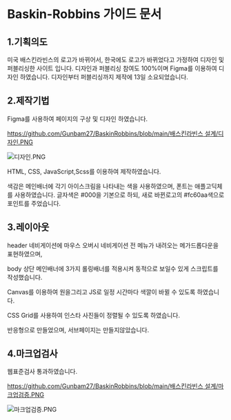 # Baskin-Robbins 가이드 문서

## 1.기획의도

미국 배스킨라빈스의 로고가 바뀌어서, 한국에도 로고가 바뀌었다고 가정하여 디자인 및 퍼블리싱한 사이트 입니다. 디자인과 퍼블리싱 참여도 100%이며 Figma를 이용하여 디자인 하였습니다. 디자인부터 퍼블리싱까지 제작에 13일 소요되었습니다.

## 2.제작기법

Figma를 사용하여 페이지의 구상 및 디자인 하였습니다.

[https://github.com/Gunbam27/BaskinRobbins/blob/main/배스킨라빈스 설계/디자인.PNG](https://github.com/Gunbam27/BaskinRobbins/blob/main/%EB%B0%B0%EC%8A%A4%ED%82%A8%EB%9D%BC%EB%B9%88%EC%8A%A4%20%EC%84%A4%EA%B3%84/%EB%94%94%EC%9E%90%EC%9D%B8.PNG)

![디자인.PNG](Baskin-Robbins%20%E1%84%80%E1%85%A1%E1%84%8B%E1%85%B5%E1%84%83%E1%85%B3%20%E1%84%86%E1%85%AE%E1%86%AB%E1%84%89%E1%85%A5%2042c0ffe1c5bf49749c4233e562aace7c/%EB%94%94%EC%9E%90%EC%9D%B8.png)

HTML, CSS, JavaScript,Scss를 이용하여 제작하였습니다.

색감은 메인배너에 각기 아이스크림을 나타내는 색을 사용하였으며, 폰트는 애플고딕체를 사용하였습니다. 글자색은 #000을 기본으로 하되, 새로 바뀐로고의 #fc60aa색으로 포인트를 주었습니다.

## 3.레이아웃

header 네비게이션에 마우스 오버시 네비게이션 전 메뉴가 내려오는 메가드롭다운을 표현하였으며,

body 상단 메인배너에 3가지 롤링배너를 적용시켜 동적으로 보일수 있게 스크립트를 작성했습니다.

Canvas를 이용하여 원을그리고 JS로 일정 시간마다 색깔이 바뀔 수 있도록 하였습니다.

CSS Grid를 사용하여 인스타 사진들이 정렬될 수 있도록 하였습니다.

반응형으로 만들었으며, 서브페이지는 만들지않았습니다.

## 4.마크업검사

웹표준검사 통과하였습니다.

[https://github.com/Gunbam27/BaskinRobbins/blob/main/배스킨라빈스 설계/마크업검증.PNG](https://github.com/Gunbam27/BaskinRobbins/blob/main/%EB%B0%B0%EC%8A%A4%ED%82%A8%EB%9D%BC%EB%B9%88%EC%8A%A4%20%EC%84%A4%EA%B3%84/%EB%A7%88%ED%81%AC%EC%97%85%EA%B2%80%EC%A6%9D.PNG)

![마크업검증.PNG](Baskin-Robbins%20%E1%84%80%E1%85%A1%E1%84%8B%E1%85%B5%E1%84%83%E1%85%B3%20%E1%84%86%E1%85%AE%E1%86%AB%E1%84%89%E1%85%A5%2042c0ffe1c5bf49749c4233e562aace7c/%EB%A7%88%ED%81%AC%EC%97%85%EA%B2%80%EC%A6%9D.png)